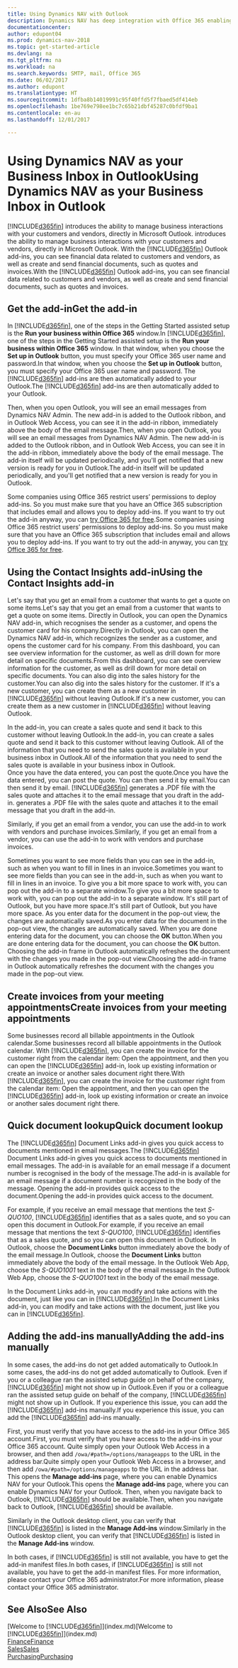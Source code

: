 ```yaml
---
title: Using Dynamics NAV with Outlook
description: Dynamics NAV has deep integration with Office 365 enabling you to manage all your business interactions and mail with customers and vendors directly in Outlook.
documentationcenter: 
author: edupont04
ms.prod: dynamics-nav-2018
ms.topic: get-started-article
ms.devlang: na
ms.tgt_pltfrm: na
ms.workload: na
ms.search.keywords: SMTP, mail, Office 365
ms.date: 06/02/2017
ms.author: edupont
ms.translationtype: HT
ms.sourcegitcommit: 1dfba8b14019991c95f40ffd5f7fbaed5df414eb
ms.openlocfilehash: 1be769e798ee1bc7c65b21dbf45287c0bfdf9ba1
ms.contentlocale: en-au
ms.lasthandoff: 12/01/2017

---
```

# <a name="using-dynamics-nav-as-your-business-inbox-in-outlook"></a><span data-ttu-id="f2d3b-103">Using Dynamics NAV as your Business Inbox in Outlook</span><span class="sxs-lookup"><span data-stu-id="f2d3b-103">Using Dynamics NAV as your Business Inbox in Outlook</span></span>
[!INCLUDE[d365fin](includes/d365fin_md.md)]<span data-ttu-id="f2d3b-104"> introduces the ability to manage business interactions with your customers and vendors, directly in Microsoft Outlook.</span><span class="sxs-lookup"><span data-stu-id="f2d3b-104"> introduces the ability to manage business interactions with your customers and vendors, directly in Microsoft Outlook.</span></span> <span data-ttu-id="f2d3b-105">With the [!INCLUDE[d365fin](includes/d365fin_md.md)] Outlook add-ins, you can see financial data related to customers and vendors, as well as create and send financial documents, such as quotes and invoices.</span><span class="sxs-lookup"><span data-stu-id="f2d3b-105">With the [!INCLUDE[d365fin](includes/d365fin_md.md)] Outlook add-ins, you can see financial data related to customers and vendors, as well as create and send financial documents, such as quotes and invoices.</span></span>  

## <a name="get-the-add-in"></a><span data-ttu-id="f2d3b-106">Get the add-in</span><span class="sxs-lookup"><span data-stu-id="f2d3b-106">Get the add-in</span></span>
<span data-ttu-id="f2d3b-107">In [!INCLUDE[d365fin](includes/d365fin_md.md)], one of the steps in the Getting Started assisted setup is the **Run your business within Office 365** window.</span><span class="sxs-lookup"><span data-stu-id="f2d3b-107">In [!INCLUDE[d365fin](includes/d365fin_md.md)], one of the steps in the Getting Started assisted setup is the **Run your business within Office 365** window.</span></span> <span data-ttu-id="f2d3b-108">In that window, when you choose the **Set up in Outlook** button, you must specify your Office 365 user name and password.</span><span class="sxs-lookup"><span data-stu-id="f2d3b-108">In that window, when you choose the **Set up in Outlook** button, you must specify your Office 365 user name and password.</span></span> <span data-ttu-id="f2d3b-109">The [!INCLUDE[d365fin](includes/d365fin_md.md)] add-ins are then automatically added to your Outlook.</span><span class="sxs-lookup"><span data-stu-id="f2d3b-109">The [!INCLUDE[d365fin](includes/d365fin_md.md)] add-ins are then automatically added to your Outlook.</span></span>  

<span data-ttu-id="f2d3b-110">Then, when you open Outlook, you will see an email messages from Dynamics NAV Admin. The new add-in is added to the Outlook ribbon, and in Outlook Web Access, you can see it in the add-in ribbon, immediately above the body of the email message.</span><span class="sxs-lookup"><span data-stu-id="f2d3b-110">Then, when you open Outlook, you will see an email messages from Dynamics NAV Admin. The new add-in is added to the Outlook ribbon, and in Outlook Web Access, you can see it in the add-in ribbon, immediately above the body of the email message.</span></span> <span data-ttu-id="f2d3b-111">The add-in itself will be updated periodically, and you'll get notified that a new version is ready for you in Outlook.</span><span class="sxs-lookup"><span data-stu-id="f2d3b-111">The add-in itself will be updated periodically, and you'll get notified that a new version is ready for you in Outlook.</span></span>  

<span data-ttu-id="f2d3b-112">Some companies using Office 365 restrict users’ permissions to deploy add-ins. So you must make sure that you have an Office 365 subscription that includes email and allows you to deploy add-ins. If you want to try out the add-in anyway, you can [try Office 365 for free](https://products.office.com/try).</span><span class="sxs-lookup"><span data-stu-id="f2d3b-112">Some companies using Office 365 restrict users’ permissions to deploy add-ins. So you must make sure that you have an Office 365 subscription that includes email and allows you to deploy add-ins. If you want to try out the add-in anyway, you can [try Office 365 for free](https://products.office.com/try).</span></span>  

## <a name="using-the-contact-insights-add-in"></a><span data-ttu-id="f2d3b-113">Using the Contact Insights add-in</span><span class="sxs-lookup"><span data-stu-id="f2d3b-113">Using the Contact Insights add-in</span></span>
<span data-ttu-id="f2d3b-114">Let's say that you get an email from a customer that wants to get a quote on some items.</span><span class="sxs-lookup"><span data-stu-id="f2d3b-114">Let's say that you get an email from a customer that wants to get a quote on some items.</span></span> <span data-ttu-id="f2d3b-115">Directly in Outlook, you can open the Dynamics NAV add-in, which recognises the sender as a customer, and opens the customer card for his company.</span><span class="sxs-lookup"><span data-stu-id="f2d3b-115">Directly in Outlook, you can open the Dynamics NAV add-in, which recognizes the sender as a customer, and opens the customer card for his company.</span></span> <span data-ttu-id="f2d3b-116">From this dashboard, you can see overview information for the customer, as well as drill down for more detail on specific documents.</span><span class="sxs-lookup"><span data-stu-id="f2d3b-116">From this dashboard, you can see overview information for the customer, as well as drill down for more detail on specific documents.</span></span> <span data-ttu-id="f2d3b-117">You can also dig into the sales history for the customer.</span><span class="sxs-lookup"><span data-stu-id="f2d3b-117">You can also dig into the sales history for the customer.</span></span> <span data-ttu-id="f2d3b-118">If it's a new customer, you can create them as a new customer in [!INCLUDE[d365fin](includes/d365fin_md.md)] without leaving Outlook.</span><span class="sxs-lookup"><span data-stu-id="f2d3b-118">If it's a new customer, you can create them as a new customer in [!INCLUDE[d365fin](includes/d365fin_md.md)] without leaving Outlook.</span></span>  

<span data-ttu-id="f2d3b-119">In the add-in, you can create a sales quote and send it back to this customer without leaving Outlook.</span><span class="sxs-lookup"><span data-stu-id="f2d3b-119">In the add-in, you can create a sales quote and send it back to this customer without leaving Outlook.</span></span> <span data-ttu-id="f2d3b-120">All of the information that you need to send the sales quote is available in your business inbox in Outlook.</span><span class="sxs-lookup"><span data-stu-id="f2d3b-120">All of the information that you need to send the sales quote is available in your business inbox in Outlook.</span></span>  
<span data-ttu-id="f2d3b-121">Once you have the data entered, you can post the quote.</span><span class="sxs-lookup"><span data-stu-id="f2d3b-121">Once you have the data entered, you can post the quote.</span></span> <span data-ttu-id="f2d3b-122">You can then send it by email.</span><span class="sxs-lookup"><span data-stu-id="f2d3b-122">You can then send it by email.</span></span> [!INCLUDE[d365fin](includes/d365fin_md.md)]<span data-ttu-id="f2d3b-123"> generates a .PDF file with the sales quote and attaches it to the email message that you draft in the add-in.</span><span class="sxs-lookup"><span data-stu-id="f2d3b-123"> generates a .PDF file with the sales quote and attaches it to the email message that you draft in the add-in.</span></span>  

<span data-ttu-id="f2d3b-124">Similarly, if you get an email from a vendor, you can use the add-in to work with vendors and purchase invoices.</span><span class="sxs-lookup"><span data-stu-id="f2d3b-124">Similarly, if you get an email from a vendor, you can use the add-in to work with vendors and purchase invoices.</span></span>  

<span data-ttu-id="f2d3b-125">Sometimes you want to see more fields than you can see in the add-in, such as when you want to fill in lines in an invoice.</span><span class="sxs-lookup"><span data-stu-id="f2d3b-125">Sometimes you want to see more fields than you can see in the add-in, such as when you want to fill in lines in an invoice.</span></span> <span data-ttu-id="f2d3b-126">To give you a bit more space to work with, you can pop out the add-in to a separate window.</span><span class="sxs-lookup"><span data-stu-id="f2d3b-126">To give you a bit more space to work with, you can pop out the add-in to a separate window.</span></span> <span data-ttu-id="f2d3b-127">It's still part of Outlook, but you have more space.</span><span class="sxs-lookup"><span data-stu-id="f2d3b-127">It's still part of Outlook, but you have more space.</span></span> <span data-ttu-id="f2d3b-128">As you enter data for the document in the pop-out view, the changes are automatically saved.</span><span class="sxs-lookup"><span data-stu-id="f2d3b-128">As you enter data for the document in the pop-out view, the changes are automatically saved.</span></span> <span data-ttu-id="f2d3b-129">When you are done entering data for the document, you can choose the **OK** button.</span><span class="sxs-lookup"><span data-stu-id="f2d3b-129">When you are done entering data for the document, you can choose the **OK** button.</span></span> <span data-ttu-id="f2d3b-130">Choosing the add-in frame in Outlook automatically refreshes the document with the changes you made in the pop-out view.</span><span class="sxs-lookup"><span data-stu-id="f2d3b-130">Choosing the add-in frame in Outlook automatically refreshes the document with the changes you made in the pop-out view.</span></span>  

## <a name="create-invoices-from-your-meeting-appointments"></a><span data-ttu-id="f2d3b-131">Create invoices from your meeting appointments</span><span class="sxs-lookup"><span data-stu-id="f2d3b-131">Create invoices from your meeting appointments</span></span>
<span data-ttu-id="f2d3b-132">Some businesses record all billable appointments in the Outlook calendar.</span><span class="sxs-lookup"><span data-stu-id="f2d3b-132">Some businesses record all billable appointments in the Outlook calendar.</span></span> <span data-ttu-id="f2d3b-133">With [!INCLUDE[d365fin](includes/d365fin_md.md)], you can create the invoice for the customer right from the calendar item: Open the appointment, and then you can open the [!INCLUDE[d365fin](includes/d365fin_md.md)] add-in, look up existing information or create an invoice or another sales document right there.</span><span class="sxs-lookup"><span data-stu-id="f2d3b-133">With [!INCLUDE[d365fin](includes/d365fin_md.md)], you can create the invoice for the customer right from the calendar item: Open the appointment, and then you can open the [!INCLUDE[d365fin](includes/d365fin_md.md)] add-in, look up existing information or create an invoice or another sales document right there.</span></span>  

## <a name="quick-document-lookup"></a><span data-ttu-id="f2d3b-134">Quick document lookup</span><span class="sxs-lookup"><span data-stu-id="f2d3b-134">Quick document lookup</span></span>
<span data-ttu-id="f2d3b-135">The [!INCLUDE[d365fin](includes/d365fin_md.md)] Document Links add-in gives you quick access to documents mentioned in email messages.</span><span class="sxs-lookup"><span data-stu-id="f2d3b-135">The [!INCLUDE[d365fin](includes/d365fin_md.md)] Document Links add-in gives you quick access to documents mentioned in email messages.</span></span> <span data-ttu-id="f2d3b-136">The add-in is available for an email message if a document number is recognised in the body of the message.</span><span class="sxs-lookup"><span data-stu-id="f2d3b-136">The add-in is available for an email message if a document number is recognized in the body of the message.</span></span> <span data-ttu-id="f2d3b-137">Opening the add-in provides quick access to the document.</span><span class="sxs-lookup"><span data-stu-id="f2d3b-137">Opening the add-in provides quick access to the document.</span></span>  

<span data-ttu-id="f2d3b-138">For example, if you receive an email message that mentions the text *S-QUO100*, [!INCLUDE[d365fin](includes/d365fin_md.md)] identifies that as a sales quote, and so you can open this document in Outlook.</span><span class="sxs-lookup"><span data-stu-id="f2d3b-138">For example, if you receive an email message that mentions the text *S-QUO100*, [!INCLUDE[d365fin](includes/d365fin_md.md)] identifies that as a sales quote, and so you can open this document in Outlook.</span></span> <span data-ttu-id="f2d3b-139">In Outlook, choose the **Document Links** button immediately above the body of the email message.</span><span class="sxs-lookup"><span data-stu-id="f2d3b-139">In Outlook, choose the **Document Links** button immediately above the body of the email message.</span></span> <span data-ttu-id="f2d3b-140">In the Outlook Web App, choose the *S-QUO1001* text in the body of the email message.</span><span class="sxs-lookup"><span data-stu-id="f2d3b-140">In the Outlook Web App, choose the *S-QUO1001* text in the body of the email message.</span></span>  

<span data-ttu-id="f2d3b-141">In the Document Links add-in, you can modify and take actions with the document, just like you can in [!INCLUDE[d365fin](includes/d365fin_md.md)].</span><span class="sxs-lookup"><span data-stu-id="f2d3b-141">In the Document Links add-in, you can modify and take actions with the document, just like you can in [!INCLUDE[d365fin](includes/d365fin_md.md)].</span></span>

## <a name="adding-the-add-ins-manually"></a><span data-ttu-id="f2d3b-142">Adding the add-ins manually</span><span class="sxs-lookup"><span data-stu-id="f2d3b-142">Adding the add-ins manually</span></span>
<span data-ttu-id="f2d3b-143">In some cases, the add-ins do not get added automatically to Outlook.</span><span class="sxs-lookup"><span data-stu-id="f2d3b-143">In some cases, the add-ins do not get added automatically to Outlook.</span></span> <span data-ttu-id="f2d3b-144">Even if you or a colleague ran the assisted setup guide on behalf of the company, [!INCLUDE[d365fin](includes/d365fin_md.md)] might not show up in Outlook.</span><span class="sxs-lookup"><span data-stu-id="f2d3b-144">Even if you or a colleague ran the assisted setup guide on behalf of the company, [!INCLUDE[d365fin](includes/d365fin_md.md)] might not show up in Outlook.</span></span> <span data-ttu-id="f2d3b-145">If you experience this issue, you can add the [!INCLUDE[d365fin](includes/d365fin_md.md)] add-ins manually.</span><span class="sxs-lookup"><span data-stu-id="f2d3b-145">If you experience this issue, you can add the [!INCLUDE[d365fin](includes/d365fin_md.md)] add-ins manually.</span></span>  

<span data-ttu-id="f2d3b-146">First, you must verify that you have access to the add-ins in your Office 365 account.</span><span class="sxs-lookup"><span data-stu-id="f2d3b-146">First, you must verify that you have access to the add-ins in your Office 365 account.</span></span> <span data-ttu-id="f2d3b-147">Quite simply open your Outlook Web Access in a browser, and then add `/owa/#path=/options/manageapps` to the URL in the address bar.</span><span class="sxs-lookup"><span data-stu-id="f2d3b-147">Quite simply open your Outlook Web Access in a browser, and then add `/owa/#path=/options/manageapps` to the URL in the address bar.</span></span> <span data-ttu-id="f2d3b-148">This opens the **Manage add-ins** page, where you can enable Dynamics NAV for your Outlook.</span><span class="sxs-lookup"><span data-stu-id="f2d3b-148">This opens the **Manage add-ins** page, where you can enable Dynamics NAV for your Outlook.</span></span> <span data-ttu-id="f2d3b-149">Then, when you navigate back to Outlook, [!INCLUDE[d365fin](includes/d365fin_md.md)] should be available.</span><span class="sxs-lookup"><span data-stu-id="f2d3b-149">Then, when you navigate back to Outlook, [!INCLUDE[d365fin](includes/d365fin_md.md)] should be available.</span></span>  

<span data-ttu-id="f2d3b-150">Similarly in the Outlook desktop client, you can verify that [!INCLUDE[d365fin](includes/d365fin_md.md)] is listed in the **Manage Add-ins** window.</span><span class="sxs-lookup"><span data-stu-id="f2d3b-150">Similarly in the Outlook desktop client, you can verify that [!INCLUDE[d365fin](includes/d365fin_md.md)] is listed in the **Manage Add-ins** window.</span></span>  

<span data-ttu-id="f2d3b-151">In both cases, if [!INCLUDE[d365fin](includes/d365fin_md.md)] is still not available, you have to get the add-in manifest files.</span><span class="sxs-lookup"><span data-stu-id="f2d3b-151">In both cases, if [!INCLUDE[d365fin](includes/d365fin_md.md)] is still not available, you have to get the add-in manifest files.</span></span> <span data-ttu-id="f2d3b-152">For more information, please contact your Office 365 administrator.</span><span class="sxs-lookup"><span data-stu-id="f2d3b-152">For more information, please contact your Office 365 administrator.</span></span>

## <a name="see-also"></a><span data-ttu-id="f2d3b-153">See Also</span><span class="sxs-lookup"><span data-stu-id="f2d3b-153">See Also</span></span>
<span data-ttu-id="f2d3b-154">[Welcome to [!INCLUDE[d365fin](includes/d365fin_md.md)]](index.md)</span><span class="sxs-lookup"><span data-stu-id="f2d3b-154">[Welcome to [!INCLUDE[d365fin](includes/d365fin_md.md)]](index.md)</span></span>  
[<span data-ttu-id="f2d3b-155">Finance</span><span class="sxs-lookup"><span data-stu-id="f2d3b-155">Finance</span></span>](finance.md)  
[<span data-ttu-id="f2d3b-156">Sales</span><span class="sxs-lookup"><span data-stu-id="f2d3b-156">Sales</span></span>](sales-manage-sales.md)  
[<span data-ttu-id="f2d3b-157">Purchasing</span><span class="sxs-lookup"><span data-stu-id="f2d3b-157">Purchasing</span></span>](purchasing-manage-purchasing.md)  

